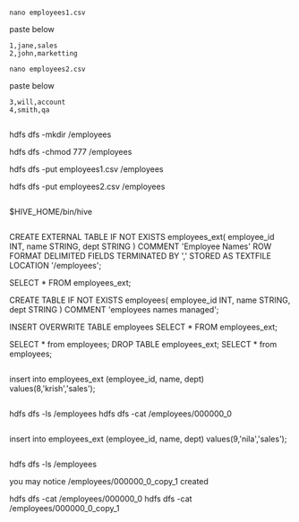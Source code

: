 ```

nano employees1.csv
```
paste below

```
1,jane,sales
2,john,marketting

```

```
nano employees2.csv

```
paste below
```
3,will,account
4,smith,qa


```
hdfs dfs -mkdir /employees

hdfs dfs -chmod 777 /employees

hdfs dfs -put employees1.csv /employees


hdfs dfs -put employees2.csv /employees

```

```
$HIVE_HOME/bin/hive
```

```

CREATE EXTERNAL TABLE IF NOT EXISTS employees_ext(
  employee_id INT, 
  name STRING, 
  dept STRING
  )
  COMMENT 'Employee Names'
  ROW FORMAT DELIMITED
  FIELDS TERMINATED BY ','
  STORED AS TEXTFILE
  LOCATION '/employees';


SELECT * FROM employees_ext;

CREATE TABLE IF NOT EXISTS employees(
  employee_id INT, 
  name STRING, 
  dept STRING
  )
  COMMENT 'employees names managed';

INSERT OVERWRITE TABLE employees SELECT * FROM employees_ext;

SELECT * from employees; 
DROP TABLE employees_ext;
SELECT * from employees;   

```

```
 insert into employees_ext (employee_id, name, dept) values(8,'krish','sales');
```

```
 hdfs dfs -ls /employees
  hdfs dfs -cat /employees/000000_0

```

```
insert into employees_ext (employee_id, name, dept) values(9,'nila','sales');

```
```
hdfs dfs -ls /employees

you may notice /employees/000000_0_copy_1 created 

hdfs dfs -cat /employees/000000_0
hdfs dfs -cat /employees/000000_0_copy_1
```

  
